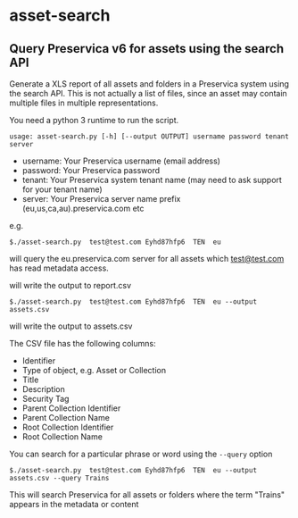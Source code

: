# asset-search

## Query Preservica v6 for assets using the search API

Generate a XLS report of all assets and folders in a Preservica system using the search API.
This is not actually a list of files, since an asset may contain multiple files in multiple representations. 


You need a python 3 runtime to run the script.



`usage: asset-search.py [-h] [--output OUTPUT] username password tenant server`

- username:   Your Preservica username (email address)
- password:   Your Preservica password
- tenant:     Your Preservica system tenant name (may need to ask support for your tenant name)
- server:     Your Preservica server name prefix (eu,us,ca,au).preservica.com etc

e.g.

`$./asset-search.py  test@test.com Eyhd87hfp6  TEN  eu `

will query the eu.preservica.com server for all assets which test@test.com has read metadata access.

will write the output to report.csv

`$./asset-search.py  test@test.com Eyhd87hfp6  TEN  eu --output assets.csv`

will write the output to assets.csv

The CSV file has the following columns:

- Identifier
- Type of object, e.g. Asset or Collection
- Title
- Description
- Security Tag
- Parent Collection Identifier
- Parent Collection Name
- Root Collection Identifier
- Root Collection Name

You can search for a particular phrase or word using the `--query` option

`$./asset-search.py  test@test.com Eyhd87hfp6  TEN  eu --output assets.csv --query Trains`

This will search Preservica for all assets or folders where the term "Trains" appears in the metadata or content





